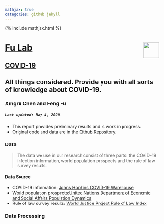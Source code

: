 ```yaml
---
mathjax: true
categories: github jekyll
---
```


{% include mathjax.html %}

# [Fu Lab](https://fudab.github.io) <img src="https://fudab.github.io/images/Logo.png" align = "right" alt="" width="50">
## [COVID-19](https://fudab.github.io/covid-19)


## All things considered. Provide you with all sorts of knowledge about COVID-19.
### Xingru Chen and Feng Fu
##### `Last updated: May 4, 2020`

* This report provides preliminary results and is work in progress.
* Original code and data are in the [Github Repository](https://github.com/fudab/COVID-19-ATC).

### Data
> The data we use in our research consist of three parts: the COVID-19 infection information, world population prospects and the rule of law survey results.

#### Data Source
* COVID-19 information: [Johns Hopkins COVID-19 Warehouse](https://github.com/CSSEGISandData/COVID-19)
* World population prospects:[United Nations Department of Economic and Social Affairs Population Dynamics](https://population.un.org/wpp/Download/Standard/CSV/)
* Rule of law survey results: [World Justice Project Rule of Law Index](https://worldjusticeproject.org/rule-of-law-index/factors/2020)

### Data Processing





